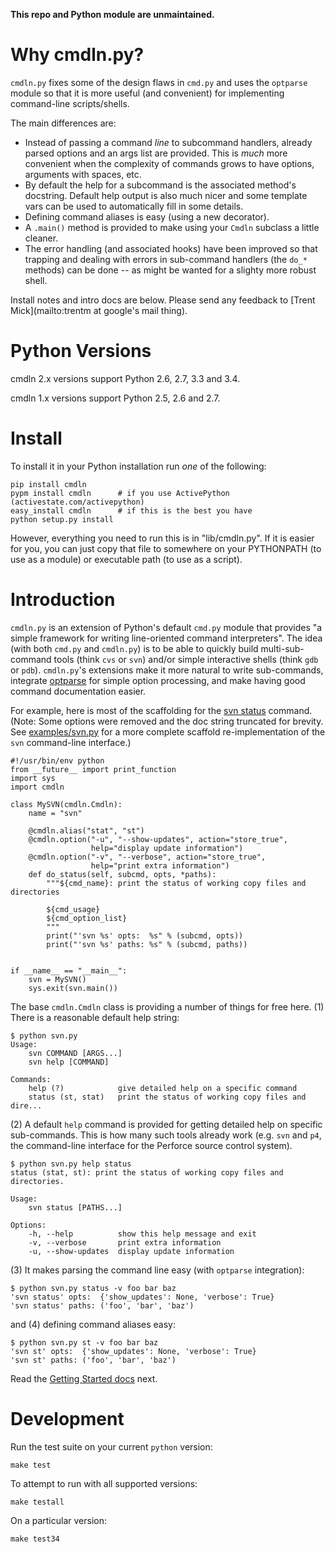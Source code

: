 **This repo and Python module are unmaintained.**

# Why cmdln.py?

`cmdln.py` fixes some of the design flaws in `cmd.py` and uses the 
`optparse` module so that it is more useful (and convenient) for
implementing command-line scripts/shells.

The main differences are:

- Instead of passing a command *line* to subcommand handlers, already
  parsed options and an args list are provided. This is *much* more
  convenient when the complexity of commands grows to have options,
  arguments with spaces, etc.
- By default the help for a subcommand is the associated method's
  docstring.  Default help output is also much nicer and some template
  vars can be used to automatically fill in some details.
- Defining command aliases is easy (using a new decorator).
- A `.main()` method is provided to make using your `Cmdln` subclass a
  little cleaner.
- The error handling (and associated hooks) have been improved so that
  trapping and dealing with errors in sub-command handlers (the `do_*`
  methods) can be done -- as might be wanted for a slighty more robust
  shell.

Install notes and intro docs are below. Please send any feedback to
[Trent Mick](mailto:trentm at google's mail thing).


# Python Versions

cmdln 2.x versions support Python 2.6, 2.7, 3.3 and 3.4.

cmdln 1.x versions support Python 2.5, 2.6 and 2.7.


# Install

To install it in your Python installation run *one* of the following:

    pip install cmdln
    pypm install cmdln      # if you use ActivePython (activestate.com/activepython)
    easy_install cmdln      # if this is the best you have
    python setup.py install

However, everything you need to run this is in "lib/cmdln.py". If it is
easier for you, you can just copy that file to somewhere on your PYTHONPATH
(to use as a module) or executable path (to use as a script).

# Introduction

`cmdln.py` is an extension of Python's default `cmd.py` module that
provides "a simple framework for writing line-oriented command
interpreters".  The idea (with both `cmd.py` and `cmdln.py`) is to be
able to quickly build multi-sub-command tools (think `cvs` or `svn`)
and/or simple interactive shells (think `gdb` or `pdb`).  `cmdln.py`'s
extensions make it more natural to write sub-commands, integrate
[optparse](http://docs.python.org/lib/module-optparse.html) for simple
option processing, and make having good command documentation easier.

For example, here is most of the scaffolding for the [svn
status](http://svnbook.red-bean.com/en/1.1/re26.html) command. (Note:
Some options were removed and the doc string truncated for brevity. See
[examples/svn.py](examples/svn.py) for a more complete scaffold
re-implementation of the `svn` command-line interface.)

    #!/usr/bin/env python
    from __future__ import print_function
    import sys
    import cmdln

    class MySVN(cmdln.Cmdln):
        name = "svn"

        @cmdln.alias("stat", "st")
        @cmdln.option("-u", "--show-updates", action="store_true",
                      help="display update information")
        @cmdln.option("-v", "--verbose", action="store_true",
                      help="print extra information")
        def do_status(self, subcmd, opts, *paths):
            """${cmd_name}: print the status of working copy files and directories

            ${cmd_usage}
            ${cmd_option_list}
            """
            print("'svn %s' opts:  %s" % (subcmd, opts))
            print("'svn %s' paths: %s" % (subcmd, paths))


    if __name__ == "__main__":
        svn = MySVN()
        sys.exit(svn.main())


The base `cmdln.Cmdln` class is providing a number of things for free
here. (1) There is a reasonable default help string:

    $ python svn.py
    Usage:
        svn COMMAND [ARGS...]
        svn help [COMMAND]

    Commands:
        help (?)            give detailed help on a specific command
        status (st, stat)   print the status of working copy files and dire...

(2) A default `help` command is provided for getting detailed help on
specific sub-commands. This is how many such tools already work (e.g.
`svn` and `p4`, the command-line interface for the Perforce source
control system).

    $ python svn.py help status
    status (stat, st): print the status of working copy files and directories.

    Usage:
        svn status [PATHS...]

    Options:
        -h, --help          show this help message and exit
        -v, --verbose       print extra information
        -u, --show-updates  display update information

(3) It makes parsing the command line easy (with `optparse`
integration):

    $ python svn.py status -v foo bar baz
    'svn status' opts:  {'show_updates': None, 'verbose': True}
    'svn status' paths: ('foo', 'bar', 'baz')

and (4) defining command aliases easy:

    $ python svn.py st -v foo bar baz
    'svn st' opts:  {'show_updates': None, 'verbose': True}
    'svn st' paths: ('foo', 'bar', 'baz')

Read the [Getting Started docs](docs/getting_started.rst) next.



# Development

Run the test suite on your current `python` version:

    make test

To attempt to run with all supported versions:

    make testall

On a particular version:

    make test34

